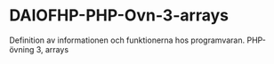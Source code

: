 # DAIOFHP-PHP-Ovn-3-arrays
Definition av informationen och funktionerna hos programvaran. PHP-övning 3, arrays
